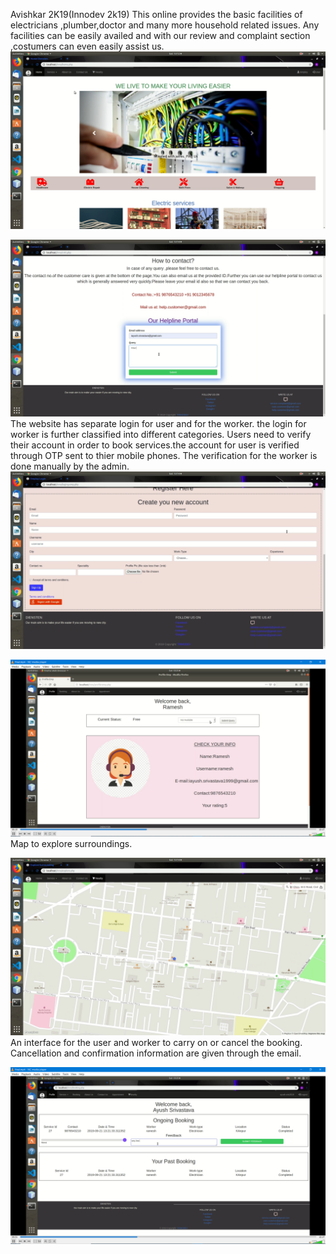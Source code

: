 Avishkar 2K19(Innodev 2k19)
This online provides the basic facilities of electricians ,plumber,doctor and many more household related issues. Any facilities can be easily availed and with our review and complaint section ,costumers can even easily assist us. 
![Unable to display Screenshot](https://github.com/ayush-srivastava99/INNODEV-2K19/blob/master/Screenshot%20(115).png)

![Unable to display Screenshot](https://github.com/ayush-srivastava99/INNODEV-2K19/blob/master/Screenshot%20(139).png)
The website has separate login for user and for the worker. the login for worker is further classified into different categories.
Users need to verify their account in order to book services.the account for user is verified through OTP sent to thier mobile phones.
The verification for the worker is done manually by the admin.
![Unable to display Screenshot](https://github.com/ayush-srivastava99/INNODEV-2K19/blob/master/Screenshot%20(140).png)


![Unable to display Screenshot](https://github.com/ayush-srivastava99/INNODEV-2K19/blob/master/Screenshot%20(146).png)
Map to explore surroundings.

![Unable to display Screenshot](https://github.com/ayush-srivastava99/INNODEV-2K19/blob/master/Screenshot%20(142).png)
An interface for the user and worker to carry on or cancel the booking.
Cancellation and confirmation information are given through the email.

![Unable to display Screenshot](https://github.com/ayush-srivastava99/INNODEV-2K19/blob/master/Screenshot%20(145).png)

